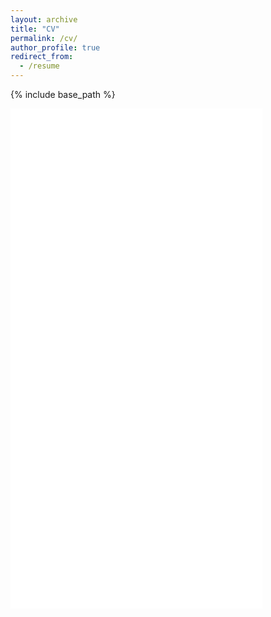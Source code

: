 ```yaml
---
layout: archive
title: "CV"
permalink: /cv/
author_profile: true
redirect_from:
  - /resume
---
```


{% include base_path %}

<div class="pdf-container">
  <!-- Embed PDF -->
  <embed src="/files/ViktorVeterinarovCV.pdf" type="application/pdf" width="80%" height="800px" class="desktop-pdf">
  
  <!-- Fallback for mobile users -->
  <p class="mobile-fallback" style="text-align: left;">
    You can download my CV <a href="/files/ViktorVeterinarovCV.pdf" download>here</a>
  </p>
</div>

<style>
  .pdf-container {
    width: 100%;
    max-width: 800px; /* Limit the width for better readability */
    margin: 0 auto; /* Center the content */
  }
  .desktop-pdf {
    display: block;
  }
  .mobile-fallback {
    display: none; /* Hide fallback text by default */
  }
  @media (max-width: 768px) {
    .desktop-pdf {
      display: none; /* Hide PDF embed for smaller screens */
    }
    .mobile-fallback {
      display: block; /* Show fallback text for mobile users */
    }
  }
</style>

